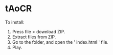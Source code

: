 # tAoCR

To install:

1. Press file > download ZIP.
2. Extract files from ZIP.
3. Go to the folder, and open the ' index.html ' file.
4. Play.
